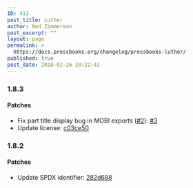 ```yaml
---
ID: 412
post_title: Luther
author: Ned Zimmerman
post_excerpt: ""
layout: page
permalink: >
  https://docs.pressbooks.org/changelog/pressbooks-luther/
published: true
post_date: 2018-02-26 20:22:42
---
```

### 1.8.3

#### Patches

- Fix part title display bug in MOBI exports ([#2](https://github.com/pressbooks/pressbooks-luther/issues/2)): [#3](https://github.com/pressbooks/pressbooks-luther/issues/3)
- Update license: [c03ce50](https://github.com/pressbooks/pressbooks-luther/commit/c03ce50def71d291ce37eaf8010cb338c0307bc1)

### 1.8.2

#### Patches

- Update SPDX identifier: [282d688](https://github.com/pressbooks/pressbooks-luther/commit/282d688b24c236d5921149447a01970329425e86)